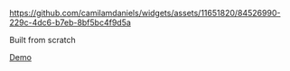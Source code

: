

https://github.com/camilamdaniels/widgets/assets/11651820/84526990-229c-4dc6-b7eb-8bf5bc4f9d5a

Built from scratch

[Demo](https://camilamdaniels.github.io/widgets/)
